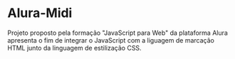 # Alura-Midi

Projeto proposto pela formação "JavaScript para Web" da plataforma Alura apresenta o fim de integrar o JavaScript com a liguagem de marcação HTML junto da linguagem de estilização CSS.
